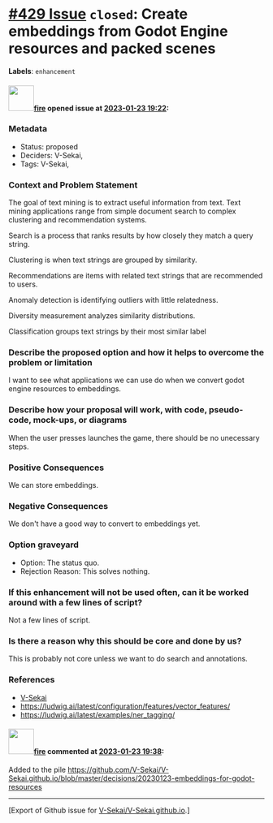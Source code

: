 # [\#429 Issue](https://github.com/V-Sekai/V-Sekai.github.io/issues/429) `closed`: Create embeddings from Godot Engine resources and packed scenes
**Labels**: `enhancement`


#### <img src="https://avatars.githubusercontent.com/u/32321?u=c2e06a3d2b49a467aa907e54aa259516440267cc&v=4" width="50">[fire](https://github.com/fire) opened issue at [2023-01-23 19:22](https://github.com/V-Sekai/V-Sekai.github.io/issues/429):

### Metadata

- Status: proposed <!-- draft | proposed | rejected | accepted | deprecated | superseded by -->
- Deciders: V-Sekai,
- Tags: V-Sekai,


### Context and Problem Statement

The goal of text mining is to extract useful information from text. Text mining applications range from simple document search to complex clustering and recommendation systems.

Search is a process that ranks results by how closely they match a query string.

Clustering is when text strings are grouped by similarity.

Recommendations are items with related text strings that are recommended to users.

Anomaly detection is identifying outliers with little relatedness.

Diversity measurement analyzes similarity distributions.

Classification groups text strings by their most similar label

### Describe the proposed option and how it helps to overcome the problem or limitation

I want to see what applications we can use do when we convert godot engine resources to embeddings.

### Describe how your proposal will work, with code, pseudo-code, mock-ups, or diagrams

When the user presses launches the game, there should be no unecessary steps.

### Positive Consequences

We can store embeddings.

### Negative Consequences

We don't have a good way to convert to embeddings yet.

### Option graveyard

- Option: The status quo. <!-- List the proposed options no longer open for consideration. -->
- Rejection Reason: This solves nothing. <!-- List the reasons for the rejection: (the bad traits) -->


### If this enhancement will not be used often, can it be worked around with a few lines of script?

Not a few lines of script.

### Is there a reason why this should be core and done by us?

This is probably not core unless we want to do search and annotations.

### References

- [V-Sekai](https://v-sekai.org/)
- https://ludwig.ai/latest/configuration/features/vector_features/
- https://ludwig.ai/latest/examples/ner_tagging/


#### <img src="https://avatars.githubusercontent.com/u/32321?u=c2e06a3d2b49a467aa907e54aa259516440267cc&v=4" width="50">[fire](https://github.com/fire) commented at [2023-01-23 19:38](https://github.com/V-Sekai/V-Sekai.github.io/issues/429#issuecomment-1400878012):

Added to the pile https://github.com/V-Sekai/V-Sekai.github.io/blob/master/decisions/20230123-embeddings-for-godot-resources


-------------------------------------------------------------------------------



[Export of Github issue for [V-Sekai/V-Sekai.github.io](https://github.com/V-Sekai/V-Sekai.github.io).]
